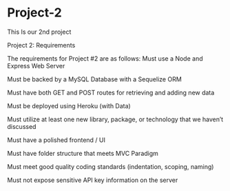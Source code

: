 # Project-2
This Is our 2nd project

Project 2: Requirements

The requirements for Project #2 are as follows:
Must use a Node and Express Web Server

Must be backed by a MySQL Database with a Sequelize ORM

Must have both GET and POST routes for retrieving and adding new data

Must be deployed using Heroku (with Data)

Must utilize at least one new library, package, or technology that we haven’t discussed

Must have a polished frontend / UI

Must have folder structure that meets MVC Paradigm

Must meet good quality coding standards (indentation, scoping, naming)

Must not expose sensitive API key information on the server

